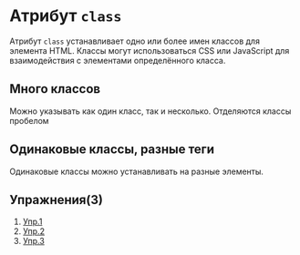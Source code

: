 # Атрибут `class`
Атрибут `class` устанавливает одно или более имен классов для элемента HTML. Классы могут использоваться CSS или JavaScript для взаимодействия с элементами определённого класса.

## Много классов
Можно указывать как один класс, так и несколько. Отделяются классы пробелом

## Одинаковые классы, разные теги
Одинаковые классы можно устанавливать на разные элементы.

## Упражнения(3)
1. [Упр.1](https://codepen.io/Learde/pen/GdMMNm)
2. [Упр.2](https://codepen.io/Learde/pen/qYPPRd)
3. [Упр.3](https://codepen.io/Learde/pen/gzGGWx)
